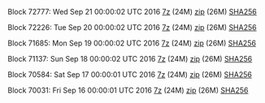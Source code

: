 Block 72777: Wed Sep 21 00:00:02 UTC 2016 [7z](https://transfer.sh/PNpoq/bootstrap.dat.20160921.7z) (24M) [zip](https://transfer.sh/9toYu/bootstrap.dat.20160921.zip) (26M) [SHA256](https://transfer.sh/8ouTB/sha256.txt)

Block 72226: Tue Sep 20 00:00:02 UTC 2016 [7z](https://transfer.sh/EMDRw/bootstrap.dat.20160920.7z) (24M) [zip](https://transfer.sh/5snwM/bootstrap.dat.20160920.zip) (26M) [SHA256](https://transfer.sh/J8nvj/sha256.txt)

Block 71685: Mon Sep 19 00:00:02 UTC 2016 [7z](https://transfer.sh/h6fs1/bootstrap.dat.20160919.7z) (24M) [zip](https://transfer.sh/JxYra/bootstrap.dat.20160919.zip) (26M) [SHA256](https://transfer.sh/11HEpK/sha256.txt)

Block 71137: Sun Sep 18 00:00:02 UTC 2016 [7z](https://transfer.sh/mIrHD/bootstrap.dat.20160918.7z) (24M) [zip](https://transfer.sh/xbeQC/bootstrap.dat.20160918.zip) (26M) [SHA256](https://transfer.sh/8jHwt/sha256.txt)

Block 70584: Sat Sep 17 00:00:01 UTC 2016 [7z](https://transfer.sh/C11af/bootstrap.dat.20160917.7z) (24M) [zip](https://transfer.sh/w0ppD/bootstrap.dat.20160917.zip) (26M) [SHA256](https://transfer.sh/sUsm8/sha256.txt)

Block 70031: Fri Sep 16 00:00:01 UTC 2016 [7z](https://transfer.sh/dnVm0/bootstrap.dat.20160916.7z) (24M) [zip](https://transfer.sh/sT31m/bootstrap.dat.20160916.zip) (26M) [SHA256](https://transfer.sh/Cdzs8/sha256.txt)
